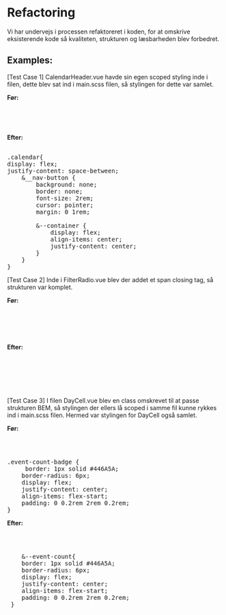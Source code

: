 # Refactoring

Vi har undervejs i processen refaktoreret i koden, for at omskrive eksisterende kode så kvaliteten, 
strukturen og læsbarheden blev forbedret.

## Examples: 


[Test Case 1]
CalendarHeader.vue havde sin egen scoped styling inde i filen, dette blev sat ind i main.scss filen, så stylingen for dette var samlet. 
   
**Før:**
<pre>    
<style lang="scss" scoped>
@use "@/assets/main.scss";
.calendar{
    display: flex;
            
        &__nav-button {
            background: none;
            border: none;
            font-size: 2rem;
            cursor: pointer;
            margin: 0 1rem;
        }
}
</style>
</pre>        
    
**Efter:**
<pre>     
.calendar{
display: flex;
justify-content: space-between;
    &__nav-button {
        background: none;
        border: none;
        font-size: 2rem;
        cursor: pointer;
        margin: 0 1rem;
                    
        &--container {
            display: flex;
            align-items: center;
            justify-content: center;
        }
    }   
}
</pre>

[Test Case 2]
    Inde i FilterRadio.vue blev der addet et span closing tag, så strukturen var komplet.

**Før:**
<pre>
<span class="filter__radio">
    <span class="filter__radio-dot" />
</span>
<div class="filter__content">
</pre>        

**Efter:**
<pre>     
<span class="filter__radio">
    <span class="filter__radio-dot"></span>
</span>
<div class="filter__content">
</pre>

[Test Case 3]
    I filen DayCell.vue blev en class omskrevet til at passe strukturen BEM, så stylingen der ellers lå scoped i samme fil kunne rykkes ind i main.scss filen. Hermed var stylingen for DayCell også samlet.

**Før:**
<pre>     
<div v-if="eventCount > 0" class="event-count-badge">

.event-count-badge {
     border: 1px solid #446A5A;
    border-radius: 6px;
    display: flex;
    justify-content: center;
    align-items: flex-start;
    padding: 0 0.2rem 2rem 0.2rem;
}
</pre>
   
**Efter:**
<pre>    
<div v-if="eventCount > 0" class="calendar__cell--event-count">

    &--event-count{
    border: 1px solid #446A5A;
    border-radius: 6px;
    display: flex;
    justify-content: center;
    align-items: flex-start;
    padding: 0 0.2rem 2rem 0.2rem;
 }
</pre>
